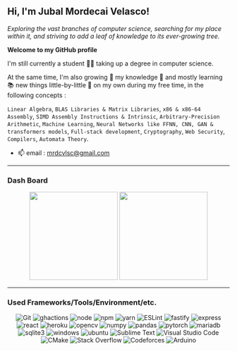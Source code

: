 ## **Hi, I'm Jubal Mordecai Velasco!**

_Exploring the vast branches of computer science, searching for my place within it,
and striving to add a leaf of knowledge to its ever-growing tree._

**Welcome to my GitHub profile**

I'm still currently a student :student: taking up a degree in computer science.

At the same time, I'm also growing 🌱 my knowledge :brain: and mostly learning
:books: new things little-by-little :feet: on my own during my free time, in
the following concepts :

`Linear Algebra`, `BLAS Libraries & Matrix Libraries`, `x86 & x86-64 Assembly`,
`SIMD Assembly Instructions & Intrinsic`, `Arbitrary-Precision Arithmetic`,
`Machine Learning`, `Neural Networks like FFNN, CNN, GAN & transformers models`,
`Full-stack development`, `Cryptography`, `Web Security`, `Compilers`, `Automata Theory`.

- 📫 email : mrdcvlsc@gmail.com

-----

### **Dash Board**

<div align="center">

<!-- ![Dashboard](https://github-readme-stats.vercel.app/api?username=mrdcvlsc&show_icons=true&theme=default&count_private=true)

![Languages](https://github-readme-stats.vercel.app/api/top-langs/?username=mrdcvlsc&hide=html,Makefile&layout=compact&langs_count=10&theme=default) -->

<img height="200em" src="https://github-readme-stats.vercel.app/api?username=mrdcvlsc&show_icons=true&theme=default&count_private=true">

<img height="200em" src="https://github-readme-stats.vercel.app/api/top-langs/?username=mrdcvlsc&hide=html,Makefile&layout=compact&langs_count=10&theme=default">

</div>

-----

### **Used Frameworks/Tools/Environment/etc.**

<div align="center">

![Git](https://img.shields.io/badge/git-%23F05033.svg?style=for-the-badge&logo=git&logoColor=white)
![ghactions](https://img.shields.io/badge/GitHub_Actions-2088FF?style=for-the-badge&logo=github-actions&logoColor=white)
![node](https://img.shields.io/badge/Node.js-339933?style=for-the-badge&logo=nodedotjs&logoColor=white)
![npm](https://img.shields.io/badge/npm-CB3837?style=for-the-badge&logo=npm&logoColor=white)
![yarn](https://img.shields.io/badge/Yarn-2C8EBB?style=for-the-badge&logo=yarn&logoColor=white)
![ESLint](https://img.shields.io/badge/ESLint-4B3263?style=for-the-badge&logo=eslint&logoColor=white)
![fastify](https://img.shields.io/badge/fastify-202020?style=for-the-badge&logo=fastify&logoColor=white)
![express](https://img.shields.io/badge/Express.js-000000?style=for-the-badge&logo=express&logoColor=white)
![react](https://img.shields.io/badge/React-20232A?style=for-the-badge&logo=react&logoColor=61DAFB)
![heroku](https://img.shields.io/badge/Heroku-430098?style=for-the-badge&logo=heroku&logoColor=white)
![opencv](https://img.shields.io/badge/OpenCV-27338e?style=for-the-badge&logo=OpenCV&logoColor=white)
![numpy](https://img.shields.io/badge/Numpy-777BB4?style=for-the-badge&logo=numpy&logoColor=white)
![pandas](https://img.shields.io/badge/Pandas-2C2D72?style=for-the-badge&logo=pandas&logoColor=white)
![pytorch](https://img.shields.io/badge/PyTorch-EE4C2C?style=for-the-badge&logo=PyTorch&logoColor=white)
![mariadb](https://img.shields.io/badge/MariaDB-003545?style=for-the-badge&logo=mariadb&logoColor=white)
![sqlite3](https://img.shields.io/badge/SQLite-07405E?style=for-the-badge&logo=sqlite&logoColor=white)
![windows](https://img.shields.io/badge/Windows-0078D6?style=for-the-badge&logo=windows&logoColor=white)
![ubuntu](https://img.shields.io/badge/Ubuntu-E95420?style=for-the-badge&logo=ubuntu&logoColor=white)
![Sublime Text](https://img.shields.io/badge/sublime_text-%23575757.svg?style=for-the-badge&logo=sublime-text&logoColor=important)
![Visual Studio Code](https://img.shields.io/badge/Visual%20Studio%20Code-0078d7.svg?style=for-the-badge&logo=visual-studio-code&logoColor=white)
![CMake](https://img.shields.io/badge/CMake-%23008FBA.svg?style=for-the-badge&logo=cmake&logoColor=white)
![Stack Overflow](https://img.shields.io/badge/-Stackoverflow-FE7A16?style=for-the-badge&logo=stack-overflow&logoColor=white)
![Codeforces](https://img.shields.io/badge/Codeforces-445f9d?style=for-the-badge&logo=Codeforces&logoColor=white)
![Arduino](https://img.shields.io/badge/-Arduino-00979D?style=for-the-badge&logo=Arduino&logoColor=white)

<div>
